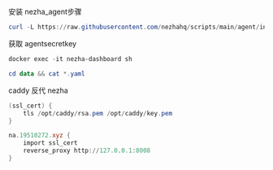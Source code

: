 # 

安装 nezha_agent步骤


```powershell
curl -L https://raw.githubusercontent.com/nezhahq/scripts/main/agent/install.sh -o nezha.sh && chmod +x nezha.sh && env NZ_SERVER=IP地址:8008 NZ_TLS=false NZ_CLIENT_SECRET=你的agentsecretkey ./nezha.sh

```

获取 agentsecretkey 

```powershell
docker exec -it nezha-dashboard sh

cd data && cat *.yaml

```

caddy 反代 nezha

```powershell
(ssl_cert) {
    tls /opt/caddy/rsa.pem /opt/caddy/key.pem
}

na.19510272.xyz {
    import ssl_cert
    reverse_proxy http://127.0.0.1:8008
}

```